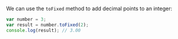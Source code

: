 We can use the `toFixed` method to add decimal points to an integer:

``` js
var number = 3;
var result = number.toFixed(2);
console.log(result); // 3.00
```


